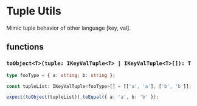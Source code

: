 # Tuple Utils

Mimic tuple behavior of other language [key, val].

## functions

### `toObject<T>(tuple: IKeyValTuple<T> | IKeyValTuple<T>[]): T`

```typescript
type fooType = { a: string; b: string };

const tupleList: IKeyValTuple<fooType>[] = [['a', 'a'], ['b', 'b']];

expect(toObject(tupleList)).toEqual({ a: 'a', b: 'b' });
```

